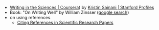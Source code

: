 - [Writing in the Sciences | Coursera](https://www.coursera.org/learn/sciwrite)) by [Kristin Sainani | Stanford Profiles](https://profiles.stanford.edu/kristin-sainani?tab=bio)
- Book: "On Writing Well" by William Zinsser ([google search](https://www.google.com/search?hl=en&q=Zinsser%20on%20writing%20well))
- on using references
    - [Citing References in Scientific Research Papers](http://tim.thorpeallen.net/Courses/Reference/Citations.html)
